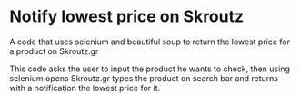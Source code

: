 # Notify lowest price on Skroutz
A code that uses selenium and beautiful soup to return the lowest price for a product on Skroutz.gr

This code asks the user to input the product he wants to check, then using selenium opens Skroutz.gr types the product on search bar and returns with a notification the lowest price for it.

